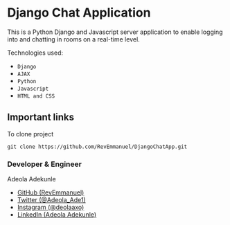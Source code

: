 # Django Chat Application
This is a Python Django and Javascript server application to enable logging into and chatting in rooms on a real-time level.

Technologies used:
* `Django`
* `AJAX`
* `Python`
* `Javascript`
* `HTML and CSS`

## Important links
To clone project 
```
git clone https://github.com/RevEmmanuel/DjangoChatApp.git
```

### Developer & Engineer
Adeola Adekunle
* [GitHub (RevEmmanuel)](https://github.com/RevEmmanuel)
* [Twitter (@Adeola_Ade1)](https://twitter.com/Adeola_Ade1)
* [Instagram (@deolaaxo)](https://www.instagram.com/deolaaxo/)
* [LinkedIn (Adeola Adekunle)](https://www.linkedin.com/in/adeola-adekunle-065942258)
